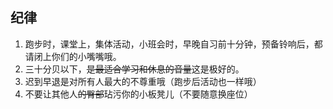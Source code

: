 ## 纪律

1. 跑步时，课堂上，集体活动，小班会时，早晚自习前十分钟，预备铃响后，都请闭上你们的小嘴嘴哦。
1. 三十分贝以下，~~是最适合学习和休息的音量~~这是极好的。
1. 迟到早退是对所有人最大的不尊重哦（跑步后活动也一样哦）
1. 不要让其他人~~的臀部~~玷污你的小板凳儿（不要随意换座位）
